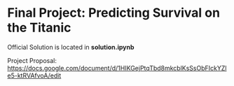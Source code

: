 # Final Project: Predicting Survival on the Titanic

Official Solution is located in **solution.ipynb**

Project Proposal: https://docs.google.com/document/d/1HIKGejPtqTbd8mkcblKsSsObFIckYZle5-ktRVAfvoA/edit


